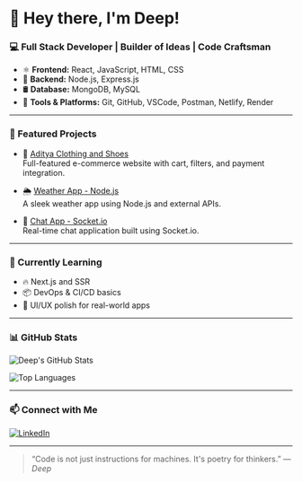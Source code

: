 # 👋 Hey there, I'm Deep!

### 💻 Full Stack Developer | Builder of Ideas | Code Craftsman

- ⚛️ **Frontend:** React, JavaScript, HTML, CSS
- 🔧 **Backend:** Node.js, Express.js
- 🛢️ **Database:** MongoDB, MySQL
- 🧰 **Tools & Platforms:** Git, GitHub, VSCode, Postman, Netlify, Render

---

### 🚀 Featured Projects

- 👕 [Aditya Clothing and Shoes](https://github.com/deepsingh3473/aditya-clothing-and-shoes)  
  Full-featured e-commerce website with cart, filters, and payment integration.

- 🌦️ [Weather App - Node.js](https://github.com/deepsingh3473/weather-app-nodejs)  
  A sleek weather app using Node.js and external APIs.

- 💬 [Chat App - Socket.io](https://github.com/deepsingh3473/chatApp-using-socketio)  
  Real-time chat application built using Socket.io.

---

### 🌱 Currently Learning

- 🔥 Next.js and SSR
- 📦 DevOps & CI/CD basics
- 🎨 UI/UX polish for real-world apps

---

### 📊 GitHub Stats

![Deep's GitHub Stats](https://github-readme-stats.vercel.app/api?username=deepsingh3473&show_icons=true&theme=tokyonight)

![Top Languages](https://github-readme-stats.vercel.app/api/top-langs/?username=deepsingh3473&layout=compact&theme=tokyonight)

---

### 📫 Connect with Me

[![LinkedIn](https://img.shields.io/badge/LinkedIn-blue?style=flat-square&logo=linkedin)](https://www.linkedin.com/in/deepsingh3473/) 

---

> “Code is not just instructions for machines. It's poetry for thinkers.” — *Deep*
